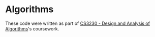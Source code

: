 # Algorithms

These code were written as part of [CS3230 - Design and Analysis of Algorithms](https://ivle.nus.edu.sg/V1/Module/Student/default.aspx?CourseID=68F27586-4647-4064-9A39-2E7804FFA231&ClickFrom=StuViewBtn)'s coursework.